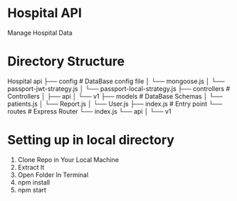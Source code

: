 # Hospital API
Manage Hospital Data

# Directory Structure

Hospital api
├── config                   # DataBase config file
│   └── mongoose.js
│   └── passport-jwt-strategy.js
│   └── passport-local-strategy.js
├── controllers                # Controllers
│   ├── api
│        └── v1
├── models                   # DataBase Schemas
│   └── patients.js
│   └── Report.js
│   └── User.js
├── index.js                  # Entry point
└── routes                     # Express Router
    └── index.js
    └── api
│        └── v1

# Setting up in local directory

1. Clone Repo in Your Local Machine
2. Extract It
3. Open Folder In Terminal 
4. npm install 
4. npm start 

